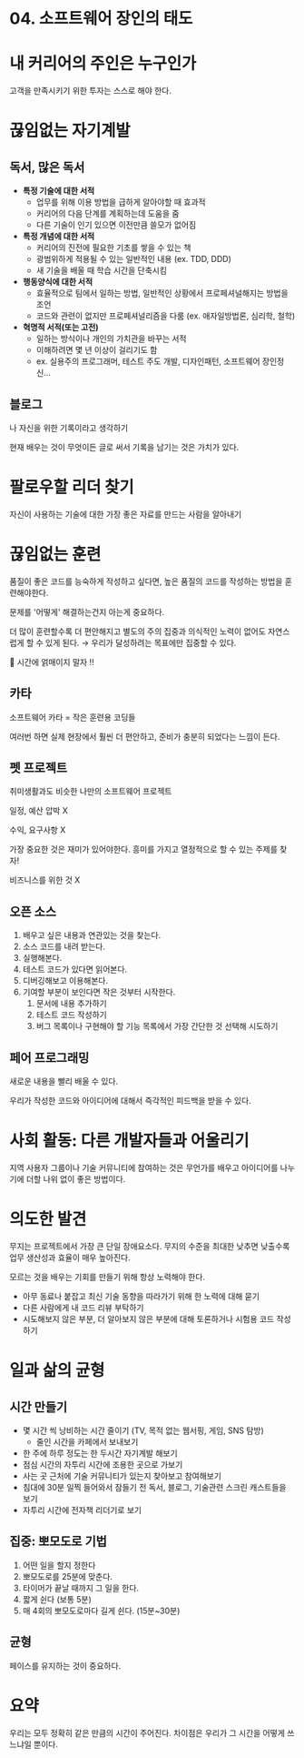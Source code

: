 # 04. 소프트웨어 장인의 태도

# 내 커리어의 주인은 누구인가

고객을 만족시키기 위한 투자는 스스로 해야 한다.

# 끊임없는 자기계발

## 독서, 많은 독서

- **특정 기술에 대한 서적**
    - 업무를 위해 이용 방법을 급하게 알아야할 때 효과적
    - 커리어의 다음 단계를 계획하는데 도움을 줌
    - 다른 기술이 인기 있으면 이전만큼 쓸모가 없어짐
- **특정 개념에 대한 서적**
    - 커리어의 진전에 필요한 기초를 쌓을 수 있는 책
    - 광범위하게 적용될 수 있는 일반적인 내용 (ex. TDD, DDD)
    - 새 기술을 배울 때 학습 시간을 단축시킴
- **행동양식에 대한 서적**
    - 효율적으로 팀에서 일하는 방법, 일반적인 상황에서 프로페셔널해지는 방법을 조언
    - 코드와 관련이 없지만 프로페셔널리즘을 다룸 (ex. 애자일방법론, 심리학, 철학)
- **혁명적 서적(또는 고전)**
    - 일하는 방식이나 개인의 가치관을 바꾸는 서적
    - 이해하려면 몇 년 이상이 걸리기도 함
    - ex. 실용주의 프로그래머, 테스트 주도 개발, 디자인패턴, 소프트웨어 장인정신...

## 블로그

나 자신을 위한 기록이라고 생각하기

현재 배우는 것이 무엇이든 글로 써서 기록을 남기는 것은 가치가 있다.

# 팔로우할 리더 찾기

자신이 사용하는 기술에 대한 가장 좋은 자료를 만드는 사람을 알아내기

# 끊임없는 훈련

품질이 좋은 코드를 능숙하게 작성하고 싶다면, 높은 품질의 코드를 작성하는 방법을 훈련해야한다.

문제를 '어떻게' 해결하는건지 아는게 중요하다.

더 많이 훈련할수록 더 편안해지고 별도의 주의 집중과 의식적인 노력이 없어도 자연스럽게 할 수 있게 된다. → 우리가 달성하려는 목표에만 집중할 수 있다.

🐌 시간에 얽매이지 말자 !!

## 카타

소프트웨어 카타 = 작은 훈련용 코딩들

여러번 하면 실제 현장에서 훨씬 더 편안하고, 준비가 충분히 되었다는 느낌이 든다.

## 펫 프로젝트

취미생활과도 비슷한 나만의 소프트웨어 프로젝트

일정, 예산 압박 X

수익, 요구사항 X

가장 중요한 것은 재미가 있어야한다. 흥미를 가지고 열정적으로 할 수 있는 주제를 찾자!

비즈니스를 위한 것 X

## 오픈 소스

1. 배우고 싶은 내용과 연관있는 것을 찾는다.
2. 소스 코드를 내려 받는다.
3. 실행해본다.
4. 테스트 코드가 있다면 읽어본다.
5. 디버깅해보고 이용해본다.
6. 기여할 부분이 보인다면 작은 것부터 시작한다.
    1. 문서에 내용 추가하기
    2. 테스트 코드 작성하기
    3. 버그 목록이나 구현해야 할 기능 목록에서 가장 간단한 것 선택해 시도하기

## 페어 프로그래밍

새로운 내용을 빨리 배울 수 있다.

우리가 작성한 코드와 아이디어에 대해서 즉각적인 피드백을 받을 수 있다.

# 사회 활동: 다른 개발자들과 어울리기

지역 사용자 그룹이나 기술 커뮤니티에 참여하는 것은 무언가를 배우고 아이디어를 나누기에 더할 나위 없이 좋은 방법이다.

# 의도한 발견

무지는 프로젝트에서 가장 큰 단일 장애요소다. 무지의 수준을 최대한 낮추면 낮출수록 업무 생산성과 효율이 매우 높아진다.

모르는 것을 배우는 기회를 만들기 위해 항상 노력해야 한다.

- 아무 동료나 붙잡고 최신 기술 동향을 따라가기 위해 한 노력에 대해 묻기
- 다른 사람에게 내 코드 리뷰 부탁하기
- 시도해보지 않은 부분, 더 알아보지 않은 부분에 대해 토론하거나 시험용 코드 작성하기

# 일과 삶의 균형

## 시간 만들기

- 몇 시간 씩 낭비하는 시간 줄이기 (TV, 목적 없는 웹서핑, 게임, SNS 탐방)
    - 줄인 시간을 카페에서 보내보기
- 한 주에 하루 정도는 한 두시간 자기계발 해보기
- 점심 시간의 자투리 시간에 조용한 곳으로 가보기
- 사는 곳 근처에 기술 커뮤니티가 있는지 찾아보고 참여해보기
- 침대에 30분 일찍 들어와서 잠들기 전 독서, 블로그, 기술관련 스크린 캐스트들을 보기
- 자투리 시간에 전자책 리더기로 보기

## 집중: 뽀모도로 기법

1. 어떤 일을 할지 정한다
2. 뽀모도로를 25분에 맞춘다.
3. 타이머가 끝날 때까지 그 일을 한다.
4. 짧게 쉰다 (보통 5분)
5. 매 4회의 뽀모도로마다 길게 쉰다. (15분~30분)

## 균형

페이스를 유지하는 것이 중요하다.

# 요약

우리는 모두 정확히 같은 만큼의 시간이 주어진다. 차이점은 우리가 그 시간을 어떻게 쓰느냐일 뿐이다.